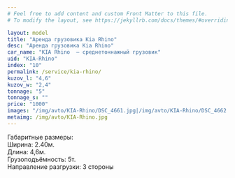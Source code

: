 ```yaml
---
# Feel free to add content and custom Front Matter to this file.
# To modify the layout, see https://jekyllrb.com/docs/themes/#overriding-theme-defaults

layout: model
title: "Аренда грузовика Kia Rhino"
desc: "Аренда грузовика Kia Rhino"
car_name: "KIA Rhino  – среднетоннажный грузовик"
uid: "KIA-Rhino"
index: "10"
permalink: /service/kia-rhino/
kuzov_l: "4,6"
kuzov_w: "2,4"
tonnage: "5"
tonnage_s: ""
price: "1000"
images: "/img/avto/KIA-Rhino/DSC_4661.jpg|/img/avto/KIA-Rhino/DSC_4662.jpg|/img/avto/KIA-Rhino/DSC_4665.jpg"
metaimg: /img/avto/KIA-Rhino.jpg
---
```


Габаритные размеры:  
Ширина: 2.40м.  
Длина: 4,6м.  
Грузоподъёмность: 5т.  
Направление разгрузки: 3 стороны  